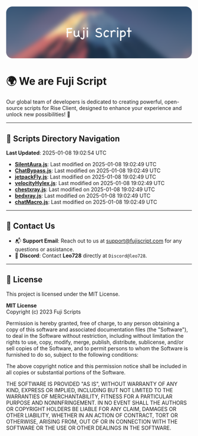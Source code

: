 ![Banner](.github/b.webp)

# 🌍 **We are Fuji Script**

Our global team of developers is dedicated to creating powerful, open-source scripts for Rise Client, designed to enhance your experience and unlock new possibilities! 🌟

---
<!-- SCRIPTS_NAVIGATION_START -->
## 📂 **Scripts Directory Navigation**

**Last Updated**: 2025-01-08 19:02:54 UTC

- **[SilentAura.js](scripts/SilentAura.js)**: Last modified on 2025-01-08 19:02:49 UTC
- **[ChatBypass.js](scripts/ChatBypass.js)**: Last modified on 2025-01-08 19:02:49 UTC
- **[jetpackFly.js](scripts/jetpackFly.js)**: Last modified on 2025-01-08 19:02:49 UTC
- **[velocityHylex.js](scripts/velocityHylex.js)**: Last modified on 2025-01-08 19:02:49 UTC
- **[chestxray.js](scripts/chestxray.js)**: Last modified on 2025-01-08 19:02:49 UTC
- **[bedxray.js](scripts/bedxray.js)**: Last modified on 2025-01-08 19:02:49 UTC
- **[chatMacro.js](scripts/chatMacro.js)**: Last modified on 2025-01-08 19:02:49 UTC

<!-- SCRIPTS_NAVIGATION_END -->

---

## 💬 **Contact Us**  
- 📬 **Support Email**: Reach out to us at [support@fujiscript.com](mailto:support@fujiscript.com) for any questions or assistance.  
- 💬 **Discord**: Contact **Leo728** directly at `Discord@leo728`.

---

## 📜 **License**

This project is licensed under the MIT License.  

**MIT License**  
Copyright (c) 2023 Fuji Scripts  

Permission is hereby granted, free of charge, to any person obtaining a copy of this software and associated documentation files (the "Software"), to deal in the Software without restriction, including without limitation the rights to use, copy, modify, merge, publish, distribute, sublicense, and/or sell copies of the Software, and to permit persons to whom the Software is furnished to do so, subject to the following conditions:  

The above copyright notice and this permission notice shall be included in all copies or substantial portions of the Software.  

THE SOFTWARE IS PROVIDED "AS IS", WITHOUT WARRANTY OF ANY KIND, EXPRESS OR IMPLIED, INCLUDING BUT NOT LIMITED TO THE WARRANTIES OF MERCHANTABILITY, FITNESS FOR A PARTICULAR PURPOSE AND NONINFRINGEMENT. IN NO EVENT SHALL THE AUTHORS OR COPYRIGHT HOLDERS BE LIABLE FOR ANY CLAIM, DAMAGES OR OTHER LIABILITY, WHETHER IN AN ACTION OF CONTRACT, TORT OR OTHERWISE, ARISING FROM, OUT OF OR IN CONNECTION WITH THE SOFTWARE OR THE USE OR OTHER DEALINGS IN THE SOFTWARE.  
